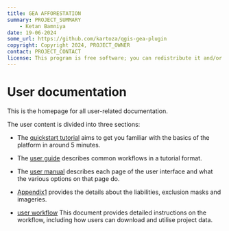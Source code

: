 ```yaml
---
title: GEA AFFORESTATION
summary: PROJECT_SUMMARY
    - Ketan Bamniya
date: 19-06-2024
some_url: https://github.com/kartoza/qgis-gea-plugin
copyright: Copyright 2024, PROJECT_OWNER
contact: PROJECT_CONTACT
license: This program is free software; you can redistribute it and/or modify it under the terms of the GNU Affero General Public License as published by the Free Software Foundation; either version 3 of the License, or (at your option) any later version.
---
```


# User documentation

This is the homepage for all user-related documentation.

The user content is divided into three sections:

- The [quickstart tutorial](quickstart/index.md) aims to get you familiar with the basics of the platform in around 5 minutes.

- The [user guide](guide/index.md) describes common workflows in a tutorial format.

- The [user manual](manual/index.md) describes each page of the user interface and what the various options on that page do.

- [Appendix1](./Appendix1.md) provides the details about the liabilities, exclusion masks and imageries.

- [user workflow](./user-workflow.md) This document provides detailed instructions on the workflow, including how users can download and utilise project data.